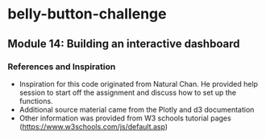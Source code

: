 # belly-button-challenge
Module 14: Building an interactive dashboard
---

### References and Inspiration
* Inspiration for this code originated from Natural Chan.  He provided help session to start off the assignment and discuss how to set up the functions.
* Additional source material came from the Plotly and d3 documentation
* Other information was provided from W3 schools tutorial pages (https://www.w3schools.com/js/default.asp)
